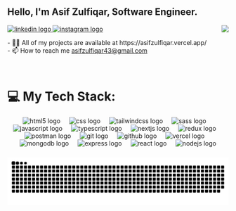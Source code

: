 <br clear="both">
<h2 align="left">Hello, I'm Asif Zulfiqar, Software Engineer.</h2>

<img align="right" src="https://profile-counter.glitch.me/asifzulfiqar43/count.svg?"  />
<!-- <p align="left">💼 currently I am working in Tetra intech as a MERN stack developer.</p> -->
  <a href="https://linkedin.com/in/asifzulfiqar8" target="_blank">
    <img src="https://img.shields.io/static/v1?message=LinkedIn&logo=linkedin&label=&color=0077B5&logoColor=white&labelColor=&style=plastic" height="20" alt="linkedin logo"  />
  </a>
  <a href="https://fb.com/asifzulfiqar8/" target="_blank">
    <img src="https://img.shields.io/static/v1?message=Instagram&logo=instagram&label=&color=E4405F&logoColor=white&labelColor=&style=plastic" height="20" alt="instagram logo"  />
  </a>
<p>- 👨‍💻 All of my projects are available at https://asifzulfiqar.vercel.app/
<br>
- 📫 How to reach me <a href="mailto:asifzulfiqar43@gmail.com">asifzulfiqar43@gmail.com</a></p>

<br clear="both">

<div align="center">
<h1 align="left">💻 My Tech Stack:</h1>
  <img src="https://skillicons.dev/icons?i=html" height="60" alt="html5 logo"  />
  <img width="12" />
<img src="https://skillicons.dev/icons?i=css" height="60" alt="css logo"  />
  <img width="12" />
  <img src="https://skillicons.dev/icons?i=tailwind" height="60" alt="tailwindcss logo"  />
  <img width="12" />
  <img src="https://skillicons.dev/icons?i=sass" height="60" alt="sass logo"  />
  <img width="12" />
  <img src="https://skillicons.dev/icons?i=js" height="60" alt="javascript logo"  />
  <img width="12" />
  <img src="https://skillicons.dev/icons?i=ts" height="60" alt="typescript logo"  />
  <img width="12" />
 <img src="https://skillicons.dev/icons?i=nextjs" height="60" alt="nextjs logo"  />
  <img width="12" />
  <img src="https://skillicons.dev/icons?i=redux" height="60" alt="redux logo"  />
  <img width="12" />
  <img src="https://skillicons.dev/icons?i=postman" height="60" alt="postman logo"  />
  <img width="12" />
  <img src="https://skillicons.dev/icons?i=git" height="60" alt="git logo"  />
  <img width="12" />
  <img src="https://skillicons.dev/icons?i=github" height="60" alt="github logo"  />
  <img width="12" />
  <img src="https://skillicons.dev/icons?i=vercel" height="60" alt="vercel logo"  />
  <img width="12" />

  <div>
  <img src="https://img.shields.io/badge/MongoDB-47A248?logo=mongodb&logoColor=white&style=for-the-badge" height="50" alt="mongodb logo"  />
    <img width="12" />
  <img src="https://img.shields.io/badge/Express-000000?logo=express&logoColor=white&style=for-the-badge" height="50" alt="express logo"  />
  <img width="12" />
  <img src="https://img.shields.io/badge/React-61DAFB?logo=react&logoColor=black&style=for-the-badge" height="50" alt="react logo"  />
  <img width="12" />
  <img src="https://img.shields.io/badge/Node.js-339933?logo=nodedotjs&logoColor=white&style=for-the-badge" height="50" alt="nodejs logo"  />
  </div>
</div>

###

<picture>
  <source media="(prefers-color-scheme: dark)" srcset="https://raw.githubusercontent.com/asifzulfiqar8/asifzulfiqar8/output/github-snake-dark.svg" />
  <source media="(prefers-color-scheme: light)" srcset="https://raw.githubusercontent.com/asifzulfiqar8/asifzulfiqar8/output/github-snake.svg" />
  <img alt="github-snake" src="https://raw.githubusercontent.com/asifzulfiqar8/asifzulfiqar8/output/github-snake.svg" />
</picture>
